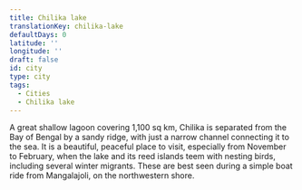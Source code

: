```yaml
---
title: Chilika lake
translationKey: chilika-lake
defaultDays: 0
latitude: ''
longitude: ''
draft: false
id: city
type: city
tags:
  - Cities
  - Chilika lake
---
```

A great shallow lagoon covering 1,100 sq km, Chilika is separated from the Bay of Bengal by a sandy ridge, with just a narrow channel connecting it to the sea. It is a beautiful, peaceful place to visit, especially from November to February, when the lake and its reed islands teem with nesting birds, including several winter migrants. These are best seen during a simple boat ride from Mangalajoli, on the northwestern shore.